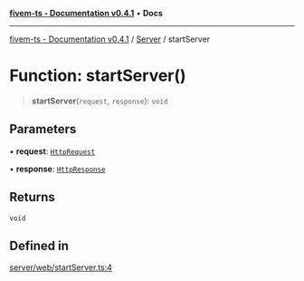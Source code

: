 [**fivem-ts - Documentation v0.4.1**](../../../README.md) • **Docs**

***

[fivem-ts - Documentation v0.4.1](../../../README.md) / [Server](../README.md) / startServer

# Function: startServer()

> **startServer**(`request`, `response`): `void`

## Parameters

• **request**: [`HttpRequest`](../interfaces/HttpRequest.md)

• **response**: [`HttpResponse`](../interfaces/HttpResponse.md)

## Returns

`void`

## Defined in

[server/web/startServer.ts:4](https://github.com/Purpose-Dev/fivem-ts/blob/main/src/server/web/startServer.ts#L4)

